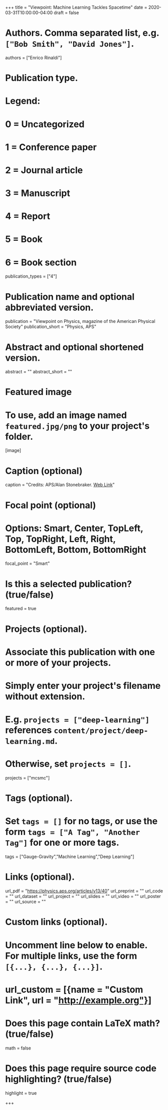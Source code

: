 +++
title = "Viewpoint: Machine Learning Tackles Spacetime"
date = 2020-03-31T10:00:00-04:00
draft = false

# Authors. Comma separated list, e.g. `["Bob Smith", "David Jones"]`.
authors = ["Enrico Rinaldi"]

# Publication type.
# Legend:
# 0 = Uncategorized
# 1 = Conference paper
# 2 = Journal article
# 3 = Manuscript
# 4 = Report
# 5 = Book
# 6 = Book section
publication_types = ["4"]

# Publication name and optional abbreviated version.
publication = "Viewpoint on Physics, magazine of the American Physical Society"
publication_short = "Physics, APS"

# Abstract and optional shortened version.
abstract = ""
abstract_short = ""

# Featured image
# To use, add an image named `featured.jpg/png` to your project's folder.
[image]
  # Caption (optional)
  caption = "Credits: APS/Alan Stonebraker. [Web Link](https://physics.aps.org/articles/v13/40)"

  # Focal point (optional)
  # Options: Smart, Center, TopLeft, Top, TopRight, Left, Right, BottomLeft, Bottom, BottomRight
  focal_point = "Smart"

# Is this a selected publication? (true/false)
featured = true

# Projects (optional).
#   Associate this publication with one or more of your projects.
#   Simply enter your project's filename without extension.
#   E.g. `projects = ["deep-learning"]` references `content/project/deep-learning.md`.
#   Otherwise, set `projects = []`.
projects = ["mcsmc"]

# Tags (optional).
#   Set `tags = []` for no tags, or use the form `tags = ["A Tag", "Another Tag"]` for one or more tags.
tags = ["Gauge-Gravity","Machine Learning","Deep Learning"]

# Links (optional).
url_pdf = "https://physics.aps.org/articles/v13/40"
url_preprint = ""
url_code = ""
url_dataset = ""
url_project = ""
url_slides = ""
url_video = ""
url_poster = ""
url_source = ""

# Custom links (optional).
#   Uncomment line below to enable. For multiple links, use the form `[{...}, {...}, {...}]`.
# url_custom = [{name = "Custom Link", url = "http://example.org"}]

# Does this page contain LaTeX math? (true/false)
math = false

# Does this page require source code highlighting? (true/false)
highlight = true

+++

